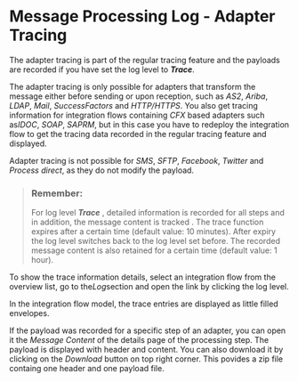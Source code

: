 <!-- loioa9db4eab676443ec999e8f7f5b760c2e -->

# Message Processing Log - Adapter Tracing

The adapter tracing is part of the regular tracing feature and the payloads are recorded if you have set the log level to ***Trace***.

The adapter tracing is only possible for adapters that transform the message either before sending or upon reception, such as *AS2*, *Ariba*, *LDAP*, *Mail*, *SuccessFactors* and *HTTP/HTTPS*. You also get tracing information for integration flows containing *CFX* based adapters such as*IDOC*, *SOAP*, *SAPRM*, but in this case you have to redeploy the integration flow to get the tracing data recorded in the regular tracing feature and displayed.

Adapter tracing is not possible for *SMS*, *SFTP*, *Facebook*, *Twitter* and *Process direct*, as they do not modify the payload.

> ### Remember:  
> For log level ***Trace*** , detailed information is recorded for all steps and in addition, the message content is tracked . The trace function expires after a certain time \(default value: 10 minutes\). After expiry the log level switches back to the log level set before. The recorded message content is also retained for a certain time \(default value: 1 hour\).

To show the trace information details, select an integration flow from the overview list, go to the*Log*section and open the link by clicking the log level.

In the integration flow model, the trace entries are displayed as little filled envelopes.

If the payload was recorded for a specific step of an adapter, you can open it the *Message Content* of the details page of the processing step. The payload is displayed with header and content. You can also download it by clicking on the *Download* button on top right corner. This povides a zip file containg one header and one payload file.

